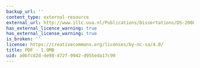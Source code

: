 ```yaml
---
backup_url: ''
content_type: external-resource
external_url: http://www.illc.uva.nl/Publications/Dissertations/DS-2008-08.text.pdf
has_external_licence_warning: true
has_external_license_warning: true
is_broken: ''
license: https://creativecommons.org/licenses/by-nc-sa/4.0/
title: PDF - 1.9MB
uid: a0bfcd2d-de98-472f-9942-d955eda17c99
---
```

